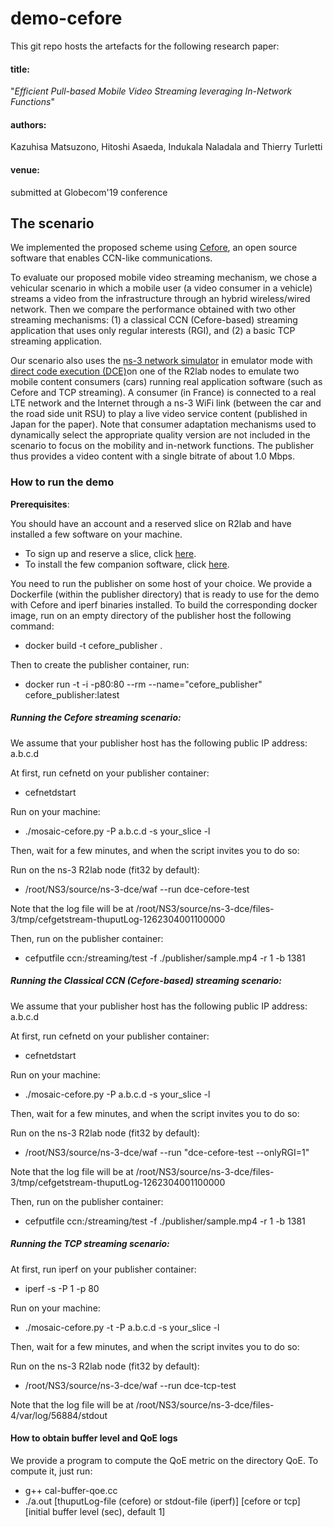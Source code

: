 # demo-cefore

This git repo hosts the artefacts for the following research paper:

#### title:

"*Efficient Pull-based Mobile Video Streaming leveraging In-Network Functions*"

#### authors:

Kazuhisa Matsuzono, Hitoshi Asaeda, Indukala Naladala and Thierry Turletti

#### venue:

submitted at Globecom'19 conference 



## The scenario
We implemented the proposed scheme using [Cefore](https://cefore.net/), an open source software  that enables CCN-like communications.

To evaluate our proposed mobile video streaming mechanism, we chose a vehicular scenario in which a mobile user (a video consumer in a vehicle) streams a video from the infrastructure through an hybrid wireless/wired network. Then we compare the performance obtained with two other streaming mechanisms: (1) a classical CCN (Cefore-based) streaming application that uses only regular interests (RGI), and (2) a basic TCP streaming application.

Our scenario also uses the [ns-3 network simulator](https://www.nsnam.org/) in emulator mode with [direct code execution (DCE)](https://www.nsnam.org/docs/dce/manual/html/index.html)on one of the R2lab nodes to emulate two mobile content consumers (cars) running real application software (such as Cefore and TCP streaming). A consumer (in France) is connected to a real LTE network and the Internet through a ns-3 WiFi link (between the car and the road side unit RSU) to play a live video service content (published in Japan for the paper).
Note that consumer adaptation mechanisms used to dynamically select the appropriate quality version are not included in the scenario to focus on the mobility and in-network functions. The publisher thus provides a video content with a single bitrate of about 1.0 Mbps.

### How to run the demo

**Prerequisites**: 

You should have an account and a reserved slice on R2lab and have installed a few software on your machine. 

* To sign up and reserve a slice, click [here](https://r2lab.inria.fr/tuto-010-registration.md).   
* To install the few companion software, click [here](https://r2lab.inria.fr/tuto-030-nepi-ng-install.md). 

You need to run the publisher on some host of your choice. We provide a Dockerfile (within the publisher directory) that is ready to use for the demo with Cefore and iperf binaries installed. To build the corresponding docker image, run on an empty directory of the publisher host the following command:

* docker build -t cefore_publisher .

Then to create the publisher container, run:

* docker run  -t -i -p80:80  --rm --name="cefore\_publisher" cefore\_publisher:latest

##### Running the Cefore streaming scenario: 

We assume that your publisher host has the following public IP address: a.b.c.d

At first, run cefnetd on your publisher container:
* cefnetdstart

Run on your machine:

*  ./mosaic-cefore.py -P a.b.c.d -s your_slice -l

Then, wait for a few minutes, and when the script invites you to do so:

Run on the ns-3 R2lab node (fit32 by default):

* /root/NS3/source/ns-3-dce/waf  --run dce-cefore-test

Note that the log file will be at /root/NS3/source/ns-3-dce/files-3/tmp/cefgetstream-thuputLog-1262304001100000

Then, run on the publisher container:

* cefputfile ccn:/streaming/test -f ./publisher/sample.mp4 -r 1 -b 1381



##### Running the Classical CCN (Cefore-based) streaming scenario: 

We assume that your publisher host has the following public IP address: a.b.c.d

At first, run cefnetd on your publisher container:
* cefnetdstart

Run on your machine:

*  ./mosaic-cefore.py -P a.b.c.d -s your_slice -l

Then, wait for a few minutes, and when the script invites you to do so:

Run on the ns-3 R2lab node (fit32 by default):

* /root/NS3/source/ns-3-dce/waf  --run "dce-cefore-test --onlyRGI=1"

Note that the log file will be at /root/NS3/source/ns-3-dce/files-3/tmp/cefgetstream-thuputLog-1262304001100000

Then, run on the publisher container:
* cefputfile ccn:/streaming/test -f ./publisher/sample.mp4 -r 1 -b 1381



##### Running the TCP streaming scenario:
At first, run iperf on your publisher container:
* iperf -s -P 1 -p 80

Run on your machine:

* ./mosaic-cefore.py -t -P a.b.c.d -s your_slice -l
 
Then, wait for a few minutes, and when the script invites you to do so:

Run on the ns-3 R2lab node (fit32 by default):

* /root/NS3/source/ns-3-dce/waf  --run dce-tcp-test

Note that the log file will be at /root/NS3/source/ns-3-dce/files-4/var/log/56884/stdout



#### How to obtain buffer level and QoE logs 
We provide a program to compute the QoE metric on the directory QoE. To compute it, just run:

* g++ cal-buffer-qoe.cc
* ./a.out [thuputLog-file (cefore) or stdout-file (iperf)] [cefore or tcp] [initial buffer level (sec), default 1]
